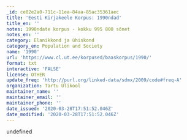 ```yaml
---
_id: ce02e2a0-711c-11ea-84aa-85ac35361aec
title: 'Eesti Kirjakeele Korpus: 1990ndad'
title_en: ''
notes: 1990ndate korpus - kokku 995 800 sõnet
notes_en: ''
category: Elanikkond ja ühiskond
category_en: Population and Society
name: '1990'
url: 'https://www.cl.ut.ee/korpused/baaskorpus/1990/'
format: txt
interactive: 'FALSE'
license: OTHER
update_freq: 'http://purl.org/linked-data/sdmx/2009/code#freq-A'
organization: Tartu Ülikool
maintainer_name: ''
maintainer_email: ''
maintainer_phone: ''
date_issued: '2020-03-28T17:51:52.046Z'
date_modified: '2020-03-28T17:51:52.046Z'
---
```

undefined
